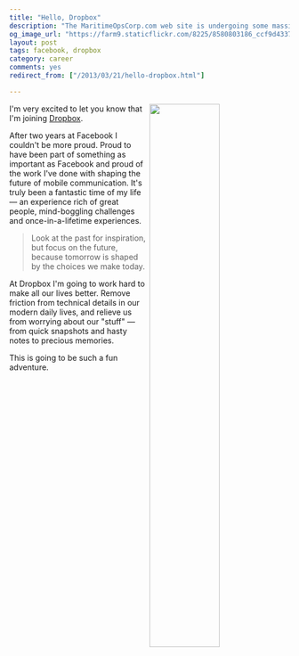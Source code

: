 ```yaml
---
title: "Hello, Dropbox"
description: "The MaritimeOpsCorp.com web site is undergoing some massive redesing.  In the mean time please see our Facebook page for current information."
og_image_url: "https://farm9.staticflickr.com/8225/8580803186_ccf9d4337b_o.png"
layout: post
tags: facebook, dropbox
category: career
comments: yes
redirect_from: ["/2013/03/21/hello-dropbox.html"]

---
```


<img src="//farm9.staticflickr.com/8225/8580803186_ccf9d4337b_o.png" width="50%" align="right">I'm very excited to let you know that I'm joining [Dropbox](https://www.dropbox.com/).

After two years at Facebook I couldn't be more proud. Proud to have been part of something as important as Facebook and proud of the work I've done with shaping the future of mobile communication. It's truly been a fantastic time of my life — an experience rich of great people, mind-boggling challenges and once-in-a-lifetime experiences.

> Look at the past for inspiration, but focus on the future, because tomorrow is shaped by the choices we make today.

At Dropbox I'm going to work hard to make all our lives better. Remove friction from technical details in our modern daily lives, and relieve us from worrying about our "stuff" — from quick snapshots and hasty notes to precious memories.

This is going to be such a fun adventure.
